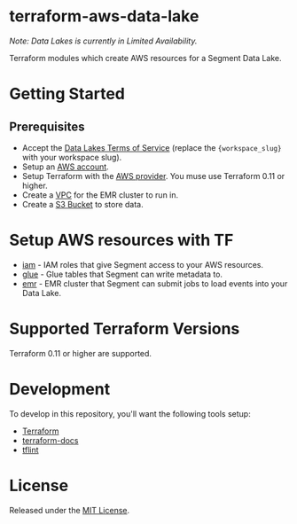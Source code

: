# terraform-aws-data-lake

_Note: Data Lakes is currently in Limited Availability._

Terraform modules which create AWS resources for a Segment Data Lake.

# Getting Started

## Prerequisites

* Accept the [Data Lakes Terms of Service](https://app.segment.com/{workspace_slug}/destinations/catalog?category=DataLakes) (replace the `{workspace_slug}` with your workspace slug).
* Setup an [AWS account](https://aws.amazon.com/account/).
* Setup Terraform with the [AWS provider](https://www.terraform.io/docs/providers/aws/index.html). You muse use Terraform 0.11 or higher.
* Create a [VPC](https://github.com/terraform-aws-modules/terraform-aws-vpc) for the EMR cluster to run in.
* Create a [S3 Bucket](https://github.com/terraform-aws-modules/terraform-aws-s3-bucket) to store data.

# Setup AWS resources with TF

* [iam](/modules/iam) - IAM roles that give Segment access to your AWS resources.
* [glue](/modules/glue) - Glue tables that Segment can write metadata to.
* [emr](/modules/emr) - EMR cluster that Segment can submit jobs to load events into your Data Lake.

# Supported Terraform Versions

Terraform 0.11 or higher are supported.

# Development

To develop in this repository, you'll want the following tools setup:

* [Terraform](https://www.terraform.io/downloads.html)
* [terraform-docs](https://github.com/segmentio/terraform-docs)
* [tflint](https://github.com/terraform-linters/tflint)

# License

Released under the [MIT License](https://opensource.org/licenses/MIT).
